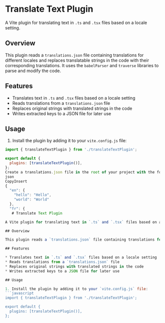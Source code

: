 
# Translate Text Plugin

A Vite plugin for translating text in `.ts` and `.tsx` files based on a locale setting.

## Overview

This plugin reads a `translations.json` file containing translations for different locales and replaces translatable strings in the code with their corresponding translations. It uses the `babelParser` and `traverse` libraries to parse and modify the code.

## Features

* Translates text in `.ts` and `.tsx` files based on a locale setting
* Reads translations from a `translations.json` file
* Replaces original strings with translated strings in the code
* Writes extracted keys to a JSON file for later use

## Usage

1. Install the plugin by adding it to your `vite.config.js` file:
```javascript
import { translateTextPlugin } from './translateTextPlugin';

export default {
  plugins: [translateTextPlugin()],
};
Create a translations.json file in the root of your project with the following structure:
json
CopyInsert
{
  "en": {
    "hello": "Hello",
    "world": "World"
  },
  "fr": {
   # Translate Text Plugin

A Vite plugin for translating text in `.ts` and `.tsx` files based on a locale setting.

## Overview

This plugin reads a `translations.json` file containing translations for different locales and replaces translatable strings in the code with their corresponding translations. It uses the `babelParser` and `traverse` libraries to parse and modify the code.

## Features

* Translates text in `.ts` and `.tsx` files based on a locale setting
* Reads translations from a `translations.json` file
* Replaces original strings with translated strings in the code
* Writes extracted keys to a JSON file for later use

## Usage

1. Install the plugin by adding it to your `vite.config.js` file:
```javascript
import { translateTextPlugin } from './translateTextPlugin';

export default {
  plugins: [translateTextPlugin()],
};
